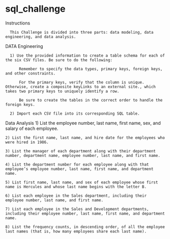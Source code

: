 # sql_challenge
Instructions

      This Challenge is divided into three parts: data modeling, data engineering, and data analysis.

DATA Engineering

      1) Use the provided information to create a table schema for each of the six CSV files. Be sure to do the following:

          Remember to specify the data types, primary keys, foreign keys, and other constraints.

          For the primary keys, verify that the column is unique. Otherwise, create a composite keyLinks to an external site., which takes two primary keys to uniquely identify a row.

          Be sure to create the tables in the correct order to handle the foreign keys.

      2) Import each CSV file into its corresponding SQL table.

Data Analysis
    1) List the employee number, last name, first name, sex, and salary of each employee.
    
    2) List the first name, last name, and hire date for the employees who were hired in 1986.
    
    3) List the manager of each department along with their department number, department name, employee number, last name, and first name.
    
    4) List the department number for each employee along with that employee’s employee number, last name, first name, and department name.
    
    5) List first name, last name, and sex of each employee whose first name is Hercules and whose last name begins with the letter B.
    
    6) List each employee in the Sales department, including their employee number, last name, and first name.
    
    7) List each employee in the Sales and Development departments, including their employee number, last name, first name, and department name.
    
    8) List the frequency counts, in descending order, of all the employee last names (that is, how many employees share each last name).
